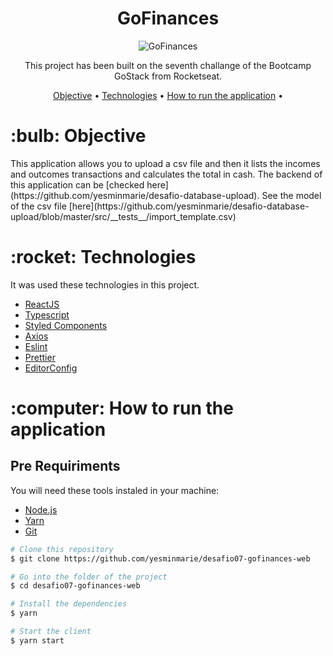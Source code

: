 <h1 align="center">GoFinances</h1>
<p align="center">
<img src="https://ik.imagekit.io/nplka5fxu0/GoFinances_5hgr_Q1JZ.gif" alt="GoFinances"/>
</p>

<p align="center">This project has been built on the seventh challange of the Bootcamp GoStack from Rocketseat.</p>

<p align="center">
 <a href="#objective">Objective</a> •
 <a href="#technologies">Technologies</a> •
 <a href="#how-to-run">How to run the application</a> •
</p>

<h1 id="objective">:bulb: Objective</h1>
</p>This application allows you to upload a csv file and then it lists the incomes and outcomes transactions and calculates the total in cash.
The backend of this application can be [checked here](https://github.com/yesminmarie/desafio-database-upload). See the model of the csv file [here](https://github.com/yesminmarie/desafio-database-upload/blob/master/src/__tests__/import_template.csv) </p>

<h1 id="technologies">:rocket: Technologies</h1>

<p>It was used these technologies in this project.</p>

- [ReactJS](https://reactjs.org/ "ReactJS")
- [Typescript](https://www.typescriptlang.org/ "Typescript")
- [Styled Components](https://styled-components.com/ "Styled Components")
- [Axios](https://github.com/axios/axios "Axios")
- [Eslint](https://eslint.org/ "Eslint")
- [Prettier](https://prettier.io/ "Prettier")
- [EditorConfig](https://editorconfig.org/ "EditorConfig")

<h1 id="how-to-run">:computer: How to run the application</h1>

<h2>Pre Requiriments</h2>

<p>You will need these tools instaled in your machine:</p>

- [Node.js](https://nodejs.org/en/ "Node.js")
- [Yarn](https://yarnpkg.com/ "Yarn")
- [Git](https://git-scm.com/ "Git")

```bash
# Clone this repository
$ git clone https://github.com/yesminmarie/desafio07-gofinances-web

# Go into the folder of the project
$ cd desafio07-gofinances-web

# Install the dependencies
$ yarn

# Start the client
$ yarn start

```
